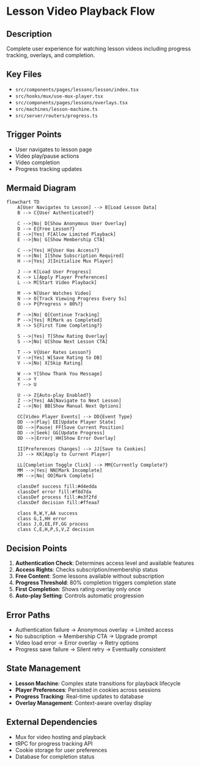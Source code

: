 # Lesson Video Playback Flow

## Description

Complete user experience for watching lesson videos including progress tracking, overlays, and completion.

## Key Files

- `src/components/pages/lessons/lesson/index.tsx`
- `src/hooks/mux/use-mux-player.tsx`
- `src/components/pages/lessons/overlays.tsx`
- `src/machines/lesson-machine.ts`
- `src/server/routers/progress.ts`

## Trigger Points

- User navigates to lesson page
- Video play/pause actions
- Video completion
- Progress tracking updates

## Mermaid Diagram

```mermaid
flowchart TD
    A[User Navigates to Lesson] --> B[Load Lesson Data]
    B --> C{User Authenticated?}

    C -->|No| D[Show Anonymous User Overlay]
    D --> E{Free Lesson?}
    E -->|Yes| F[Allow Limited Playback]
    E -->|No| G[Show Membership CTA]

    C -->|Yes| H{User Has Access?}
    H -->|No| I[Show Subscription Required]
    H -->|Yes| J[Initialize Mux Player]

    J --> K[Load User Progress]
    K --> L[Apply Player Preferences]
    L --> M[Start Video Playback]

    M --> N[User Watches Video]
    N --> O[Track Viewing Progress Every 5s]
    O --> P{Progress > 80%?}

    P -->|No| Q[Continue Tracking]
    P -->|Yes| R[Mark as Completed]
    R --> S{First Time Completing?}

    S -->|Yes| T[Show Rating Overlay]
    S -->|No| U[Show Next Lesson CTA]

    T --> V{User Rates Lesson?}
    V -->|Yes| W[Save Rating to DB]
    V -->|No| X[Skip Rating]

    W --> Y[Show Thank You Message]
    X --> Y
    Y --> U

    U --> Z{Auto-play Enabled?}
    Z -->|Yes| AA[Navigate to Next Lesson]
    Z -->|No| BB[Show Manual Next Options]

    CC[Video Player Events] --> DD{Event Type}
    DD -->|Play| EE[Update Player State]
    DD -->|Pause| FF[Save Current Position]
    DD -->|Seek| GG[Update Progress]
    DD -->|Error| HH[Show Error Overlay]

    II[Preferences Changes] --> JJ[Save to Cookies]
    JJ --> KK[Apply to Current Player]

    LL[Completion Toggle Click] --> MM{Currently Complete?}
    MM -->|Yes| NN[Mark Incomplete]
    MM -->|No| OO[Mark Complete]

    classDef success fill:#d4edda
    classDef error fill:#f8d7da
    classDef process fill:#e3f2fd
    classDef decision fill:#ffeaa7

    class R,W,Y,AA success
    class G,I,HH error
    class J,O,EE,FF,GG process
    class C,E,H,P,S,V,Z decision
```

## Decision Points

1. **Authentication Check**: Determines access level and available features
2. **Access Rights**: Checks subscription/membership status
3. **Free Content**: Some lessons available without subscription
4. **Progress Threshold**: 80% completion triggers completion state
5. **First Completion**: Shows rating overlay only once
6. **Auto-play Setting**: Controls automatic progression

## Error Paths

- Authentication failure → Anonymous overlay → Limited access
- No subscription → Membership CTA → Upgrade prompt
- Video load error → Error overlay → Retry options
- Progress save failure → Silent retry → Eventually consistent

## State Management

- **Lesson Machine**: Complex state transitions for playback lifecycle
- **Player Preferences**: Persisted in cookies across sessions
- **Progress Tracking**: Real-time updates to database
- **Overlay Management**: Context-aware overlay display

## External Dependencies

- Mux for video hosting and playback
- tRPC for progress tracking API
- Cookie storage for user preferences
- Database for completion status
